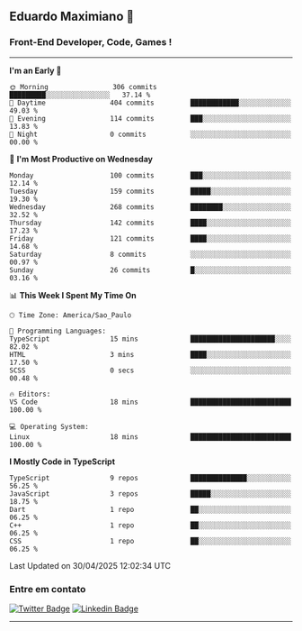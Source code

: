 ## Eduardo Maximiano 👋

### Front-End Developer, Code, Games !

---

<!--START_SECTION:waka-->
**I'm an Early 🐤** 

```text
🌞 Morning                306 commits         █████████░░░░░░░░░░░░░░░░   37.14 % 
🌆 Daytime                404 commits         ████████████░░░░░░░░░░░░░   49.03 % 
🌃 Evening                114 commits         ███░░░░░░░░░░░░░░░░░░░░░░   13.83 % 
🌙 Night                  0 commits           ░░░░░░░░░░░░░░░░░░░░░░░░░   00.00 % 
```
📅 **I'm Most Productive on Wednesday** 

```text
Monday                   100 commits         ███░░░░░░░░░░░░░░░░░░░░░░   12.14 % 
Tuesday                  159 commits         █████░░░░░░░░░░░░░░░░░░░░   19.30 % 
Wednesday                268 commits         ████████░░░░░░░░░░░░░░░░░   32.52 % 
Thursday                 142 commits         ████░░░░░░░░░░░░░░░░░░░░░   17.23 % 
Friday                   121 commits         ████░░░░░░░░░░░░░░░░░░░░░   14.68 % 
Saturday                 8 commits           ░░░░░░░░░░░░░░░░░░░░░░░░░   00.97 % 
Sunday                   26 commits          █░░░░░░░░░░░░░░░░░░░░░░░░   03.16 % 
```


📊 **This Week I Spent My Time On** 

```text
🕑︎ Time Zone: America/Sao_Paulo

💬 Programming Languages: 
TypeScript               15 mins             █████████████████████░░░░   82.02 % 
HTML                     3 mins              ████░░░░░░░░░░░░░░░░░░░░░   17.50 % 
SCSS                     0 secs              ░░░░░░░░░░░░░░░░░░░░░░░░░   00.48 % 

🔥 Editors: 
VS Code                  18 mins             █████████████████████████   100.00 % 

💻 Operating System: 
Linux                    18 mins             █████████████████████████   100.00 % 
```

**I Mostly Code in TypeScript** 

```text
TypeScript               9 repos             ██████████████░░░░░░░░░░░   56.25 % 
JavaScript               3 repos             █████░░░░░░░░░░░░░░░░░░░░   18.75 % 
Dart                     1 repo              ██░░░░░░░░░░░░░░░░░░░░░░░   06.25 % 
C++                      1 repo              ██░░░░░░░░░░░░░░░░░░░░░░░   06.25 % 
CSS                      1 repo              ██░░░░░░░░░░░░░░░░░░░░░░░   06.25 % 
```




 Last Updated on 30/04/2025 12:02:34 UTC
<!--END_SECTION:waka-->

### Entre em contato

[![Twitter Badge](https://img.shields.io/badge/-@edmaxi-1ca0f1?style=flat-square&labelColor=1ca0f1&logo=twitter&logoColor=white&link=https://twitter.com/edmaxi)](https://twitter.com/edmaxi)
[![Linkedin Badge](https://img.shields.io/badge/-Eduardo_Maximiano-0077B5?style=flat-square&logo=Linkedin&logoColor=white&link=https://www.linkedin.com/in/maximiano-eduardo)](https://www.linkedin.com/in/maximiano-eduardo)

---
